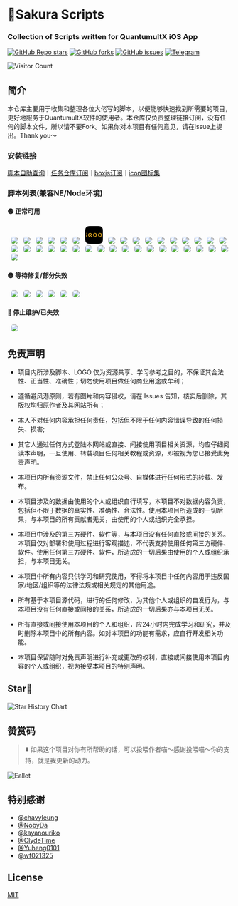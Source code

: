 <h1>🌸Sakura Scripts</h1>
<h3>Collection of Scripts written for QuantumultX iOS App </h4>
<a href="https://github.com/Sliverkiss/QuantumultX/stargazers"><img alt="GitHub Repo stars" src="https://img.shields.io/github/stars/Sliverkiss/QuantumultX?color=yellow&logo=riseup&logoColor=yellow&style=flat-square"></a>
<a href="https://github.com/Sliverkiss/QuantumultX/network/members"><img alt="GitHub forks" src="https://img.shields.io/github/forks/Sliverkiss/QuantumultX?color=orange&style=flat-square"></a>
<a href="https://github.com/Sliverkiss/QuantumultX/issues"><img alt="GitHub issues" src="https://img.shields.io/github/issues/Sliverkiss/QuantumultX?color=red&style=flat-square"></a>
<a href="https://t.me/sliverkiss_blog"><img alt="Telegram" src="https://img.shields.io/badge/chat-telegram-blue.svg?logo=telegram&style=flat-square"/></a> 

![Visitor Count](https://profile-counter.glitch.me/Sliverkiss/count.svg) 

## 简介

本仓库主要用于收集和整理各位大佬写的脚本，以便能够快速找到所需要的项目，更好地服务于QuantumultX软件的使用者。本仓库仅负责整理链接订阅，没有任何的脚本文件，所以请不要Fork。如果你对本项目有任何意见，请在issue上提出。Thank you～

### 安装链接

[脚本自助查询](http://sliverkiss.free.hr/QuantumultX/)｜[任务仓库订阅](https://gist.githubusercontent.com/Sliverkiss/a7496bd073820942b44a9b36874aaf4c/raw/sliverkiss.gallery.json)｜[boxjs订阅](https://gist.githubusercontent.com/Sliverkiss/18bd01be356360a8065a21ea71685ad3/raw/sliverkiss.boxjs.json)｜[icon图标集](https://raw.githubusercontent.com/Sliverkiss/QuantumultX/main/sliverkiss.icons.json)

### 脚本列表(兼容NE/Node环境)

#### 🟢 正常可用
&nbsp;&nbsp;<img src="https://raw.githubusercontent.com/Sliverkiss/QuantumultX/main/icon/pgsh.png" style="border-radius: 5px;" width="40px">
&nbsp;&nbsp;<img src="https://raw.githubusercontent.com/Guding88/Script/main/bawangchaji/bwcj.png" style="border-radius: 5px;" width="40px">
&nbsp;&nbsp;<img src="https://raw.githubusercontent.com/Sliverkiss/QuantumultX/main/icon/Hsay.png" style="border-radius: 5px;" width="40px">
&nbsp;&nbsp;<img src="https://raw.githubusercontent.com/Sliverkiss/QuantumultX/main/icon/tpt.png" style="border-radius: 5px;" width="40px">
&nbsp;&nbsp;<img src="https://raw.githubusercontent.com/Sliverkiss/QuantumultX/main/icon/yht.png" style="border-radius: 5px;" width="40px">
&nbsp;&nbsp;<img src="https://raw.githubusercontent.com/Sliverkiss/QuantumultX/main/icon/Dlm.png" style="border-radius: 5px;" width="40px">
&nbsp;&nbsp;<img src="https://raw.githubusercontent.com/czy13724/LeviIcons/main/leviicons/iqooc.png" style="border-radius: 5px;" width="40px">
&nbsp;&nbsp;<img src="https://raw.githubusercontent.com/Sliverkiss/QuantumultX/main/icon/bgps.png" style="border-radius: 5px;" width="40px">
&nbsp;&nbsp;<img src="https://raw.githubusercontent.com/Sliverkiss/QuantumultX/main/icon/ydyp.png" style="border-radius: 5px;" width="40px">
&nbsp;&nbsp;<img src="https://raw.githubusercontent.com/Sliverkiss/QuantumultX/main/icon/jsb.png" style="border-radius: 5px;" width="40px">
&nbsp;&nbsp;<img src="https://raw.githubusercontent.com/Sliverkiss/QuantumultX/main/icon/netflixgc.png" style="border-radius: 5px;" width="40px">
&nbsp;&nbsp;<img src="https://raw.githubusercontent.com/Sliverkiss/QuantumultX/main/icon/Zmhy.png" style="border-radius: 5px;" width="40px">
&nbsp;&nbsp;<img src="https://raw.githubusercontent.com/Sliverkiss/QuantumultX/main/icon/heytea.png" style="border-radius: 5px;" width="40px">
&nbsp;&nbsp;<img src="https://raw.githubusercontent.com/Sliverkiss/QuantumultX/main/icon/zbs.png" style="border-radius: 5px;" width="40px">
&nbsp;&nbsp;<img src="https://raw.githubusercontent.com/Sliverkiss/QuantumultX/main/icon/zgrb.png" style="border-radius: 5px;" width="40px">
&nbsp;&nbsp;<img src="https://raw.githubusercontent.com/Sliverkiss/QuantumultX/main/icon/Wzyd.png" style="border-radius: 5px;" width="40px">
&nbsp;&nbsp;<img src="https://raw.githubusercontent.com/Sliverkiss/QuantumultX/main/icon/mxbc.png" style="border-radius: 5px;" width="40px">
&nbsp;&nbsp;<img src="https://raw.githubusercontent.com/Sliverkiss/QuantumultX/main/icon/rbxj.png" style="border-radius: 5px;" width="40px">
&nbsp;&nbsp;<img src="https://raw.githubusercontent.com/Sliverkiss/QuantumultX/main/icon/picc.png" style="border-radius: 5px;" width="40px">
&nbsp;&nbsp;<img src="https://raw.githubusercontent.com/Sliverkiss/QuantumultX/main/icon/yhss.png" style="border-radius: 5px;" width="40px">
&nbsp;&nbsp;<img src="https://raw.githubusercontent.com/Sliverkiss/QuantumultX/main/icon/Michelin.png" style="border-radius: 5px;" width="40px">
&nbsp;&nbsp;<img src="https://raw.githubusercontent.com/Sliverkiss/QuantumultX/main/icon/Hldc.png" style="border-radius: 5px;" width="40px">
&nbsp;&nbsp;<img src="https://raw.githubusercontent.com/Sliverkiss/QuantumultX/main/icon/Midea.png" style="border-radius: 5px;" width="40px">
&nbsp;&nbsp;<img src="https://raw.githubusercontent.com/Sliverkiss/QuantumultX/main/icon/Kbj.png" style="border-radius: 5px;" width="40px">
&nbsp;&nbsp;<img src="https://raw.githubusercontent.com/Sliverkiss/QuantumultX/main/icon/Hxek.png" style="border-radius: 5px;" width="40px">
&nbsp;&nbsp;<img src="https://raw.githubusercontent.com/Sliverkiss/QuantumultX/main/icon/Bnmdhg.png" style="border-radius: 5px;" width="40px">
&nbsp;&nbsp;<img src="https://raw.githubusercontent.com/Sliverkiss/QuantumultX/main/icon/Ysf.png" style="border-radius: 5px;" width="40px">
&nbsp;&nbsp;<img src="https://raw.githubusercontent.com/Sliverkiss/QuantumultX/main/icon/Cqxhsd.png" style="border-radius: 5px;" width="40px">
&nbsp;&nbsp;<img src="https://raw.githubusercontent.com/Sliverkiss/QuantumultX/main/icon/qtx.png" style="border-radius: 5px;" width="40px">
&nbsp;&nbsp;<img src="https://raw.githubusercontent.com/Sliverkiss/QuantumultX/main/icon/Quark.png" style="border-radius: 5px;" width="40px">
&nbsp;&nbsp;<img src="https://raw.githubusercontent.com/Sliverkiss/QuantumultX/main/icon/Switch.png" style="border-radius: 5px;" width="40px">
&nbsp;&nbsp;<img src="https://raw.githubusercontent.com/Sliverkiss/QuantumultX/main/icon/Stlxz.png" style="border-radius: 5px;" width="40px">
&nbsp;&nbsp;<img src="https://raw.githubusercontent.com/Sliverkiss/QuantumultX/main/icon/Hax.png" style="border-radius: 5px;" width="40px">
&nbsp;&nbsp;<img src="https://raw.githubusercontent.com/Sliverkiss/QuantumultX/main/icon/missevan.png" style="border-radius: 5px;" width="40px">
&nbsp;&nbsp;<img src="https://raw.githubusercontent.com/Sliverkiss/QuantumultX/main/icon/naixue.png" style="border-radius: 5px;" width="40px">
&nbsp;&nbsp;<img src="https://raw.githubusercontent.com/Sliverkiss/QuantumultX/main/icon/Dmzj.png" style="border-radius: 5px;" width="40px">
#### 🟡 等待修复/部分失效
&nbsp;&nbsp;<img src="https://raw.githubusercontent.com/Sliverkiss/QuantumultX/main/icon/xxyx.png" style="border-radius: 5px;" width="40px">
&nbsp;&nbsp;<img src="https://raw.githubusercontent.com/fmz200/wool_scripts/main/icons/apps/AliYunDrive.png" style="border-radius: 5px;" width="40px">
&nbsp;&nbsp;<img src="https://raw.githubusercontent.com/Sliverkiss/QuantumultX/main/icon/zippo.png" style="border-radius: 5px;" width="40px">
&nbsp;&nbsp;<img src="https://raw.githubusercontent.com/Sliverkiss/QuantumultX/main/icon/Linovel.png" style="border-radius: 5px;" width="40px">
&nbsp;&nbsp;<img src="https://raw.githubusercontent.com/fmz200/wool_scripts/main/icons/apps/ccbLife.jpg" style="border-radius: 5px;" width="40px">
&nbsp;&nbsp;<img src="https://raw.githubusercontent.com/Sliverkiss/QuantumultX/main/icon/xmApp.png" style="border-radius: 5px;" width="40px">
#### 🔴 停止维护/已失效
&nbsp;&nbsp;<img src="https://raw.githubusercontent.com/Sliverkiss/QuantumultX/main/icon/Cwm.png" style="border-radius: 5px;" width="40px">


 ## 免责声明
* 项目内所涉及脚本、LOGO 仅为资源共享、学习参考之目的，不保证其合法性、正当性、准确性；切勿使用项目做任何商业用途或牟利；

* 遵循避风港原则，若有图片和内容侵权，请在 Issues 告知，核实后删除，其版权均归原作者及其网站所有；
* 本人不对任何内容承担任何责任，包括但不限于任何内容错误导致的任何损失、损害;
* 其它人通过任何方式登陆本网站或直接、间接使用项目相关资源，均应仔细阅读本声明，一旦使用、转载项目任何相关教程或资源，即被视为您已接受此免责声明。

* 本项目内所有资源文件，禁止任何公众号、自媒体进行任何形式的转载、发布。

* 本项目涉及的数据由使用的个人或组织自行填写，本项目不对数据内容负责，包括但不限于数据的真实性、准确性、合法性。使用本项目所造成的一切后果，与本项目的所有贡献者无关，由使用的个人或组织完全承担。

* 本项目中涉及的第三方硬件、软件等，与本项目没有任何直接或间接的关系。本项目仅对部署和使用过程进行客观描述，不代表支持使用任何第三方硬件、软件。使用任何第三方硬件、软件，所造成的一切后果由使用的个人或组织承担，与本项目无关。

* 本项目中所有内容只供学习和研究使用，不得将本项目中任何内容用于违反国家/地区/组织等的法律法规或相关规定的其他用途。

* 所有基于本项目源代码，进行的任何修改，为其他个人或组织的自发行为，与本项目没有任何直接或间接的关系，所造成的一切后果亦与本项目无关。

* 所有直接或间接使用本项目的个人和组织，应24小时内完成学习和研究，并及时删除本项目中的所有内容。如对本项目的功能有需求，应自行开发相关功能。

* 本项目保留随时对免责声明进行补充或更改的权利，直接或间接使用本项目内容的个人或组织，视为接受本项目的特别声明。

## Star🌟

<img src="https://api.star-history.com/svg?repos=sliverkiss/QuantumultX&type=Date" alt="Star History Chart" width="600" height="356" align="center">

## 赞赏码

> ⬇️ 如果这个项目对你有所帮助的话，可以投喂作者喵～感谢投喂喵～你的支持，就是我更新的动力。
<img src="https://raw.githubusercontent.com/Sliverkiss/QuantumultX/main/icon/IMG_3486.jpeg" alt="Eallet" width="200" height="200" align="center">

## 特别感谢
*  [@chavyleung](https://github.com/chavyleung) 
*  [@NobyDa](https://github.com/NobyDa)   
*  [@kayanouriko](https://github.com/kayanouriko)
*  [@ClydeTime](https://github.com/ClydeTime)
*  [@Yuheng0101](https://github.com/Yuheng0101)
*  [@wf021325](https://github.com/wf021325)


## License

[MIT](LICENSE)
